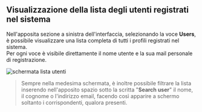 ## Visualizzazione della lista degli utenti registrati nel sistema
Nell'apposita sezione a sinistra dell'interfaccia, selezionando la voce **Users**, è possibile visualizzare una lista completa di tutti i profili registrati nel sistema. </br>
Per ogni voce è visibile direttamente il nome utente e la sua mail personale di registrazione.</br>

![schermata lista utenti](assets/web/users.png)

>Sempre nella medesima schermata, è inoltre possibile filtrare la lista inserendo nell'apposito spazio sotto la scritta "**Search user**" il nome, il cognome o l'indirizzo email, facendo così apparire a schermo soltanto i corrispondenti, qualora presenti.
